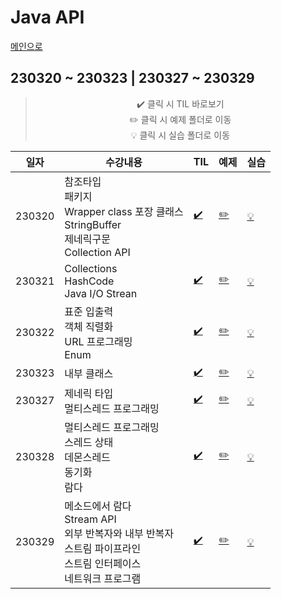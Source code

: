 # Java API
[메인으로](https://github.com/sylee990205/lsy_dktechin_study)
## 230320 ~ 230323 | 230327 ~ 230329
<div align = "center"> 

> :heavy_check_mark: 클릭 시 TIL 바로보기  
> :pencil2: 클릭 시 예제 폴더로 이동  
> :bulb: 클릭 시 실습 폴더로 이동    

| 일자       | 수강내용       | TIL | 예제 | 실습
| -------- | --------------- | --- | ---- | --- |
| 230320 | 참조타입<br>패키지<br>Wrapper class 포장 클래스<br>StringBuffer<br>제네릭구문<br>Collection API | [:heavy_check_mark:](230320_Java_day11.md) | [:pencil2:](/eclipse-workspace/javaedu/src/day11/) | [:bulb:](/eclipse-workspace/javaedu/src/day11/excercise/)
| 230321 | Collections<br>HashCode<br>Java I/O Strean | [:heavy_check_mark:](230321_Java_day12.md)| [:pencil2:](/eclipse-workspace/javaedu/src/day12/) | [:bulb:](/eclipse-workspace/javaedu/src/day12/excercise/)
| 230322 | 표준 입출력<br>객체 직렬화<br>URL 프로그래밍<br>Enum  |  [:heavy_check_mark:](230322_Java_day13.md)| [:pencil2:](/eclipse-workspace/javaedu/src/day13/) | [:bulb:](/eclipse-workspace/javaedu/src/day13/excercise/)
| 230323 | 내부 클래스 |  [:heavy_check_mark:](230323_Java_day14.md)| [:pencil2:](/eclipse-workspace/javaedu/src/day14/) | [:bulb:](/eclipse-workspace/javaedu/src/day14/excercise/)
| 230327 | 제네릭 타입<br>멀티스레드 프로그래밍  |  [:heavy_check_mark:](230327_Java_day16.md)| [:pencil2:](/eclipse-workspace/javaedu/src/day16/) | [:bulb:](/eclipse-workspace/javaedu/src/day16/excercise/mvclab/)
| 230328 | 멀티스레드 프로그래밍<br>스레드 상태<br> 데몬스레드<br>동기화<br>람다 | [:heavy_check_mark:](230327_Java_day17.md)| [:pencil2:](/eclipse-workspace/javaedu/src/day17/) | [:bulb:](/eclipse-workspace/javaedu/src/day17/excercise/)
| 230329 | 메소드에서 람다<br>Stream API<br>외부 반복자와 내부 반복자<br>스트림 파이프라인<br>스트림 인터페이스<br>네트워크 프로그램 | [:heavy_check_mark:](230327_Java_day18.md)| [:pencil2:](/eclipse-workspace/javaedu/src/day18/) | [:bulb:](/eclipse-workspace/javaedu/src/day18/excercise/)

</div>
